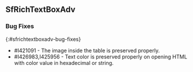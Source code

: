 ## SfRichTextBoxAdv


### Bug Fixes
{:#sfrichtextboxadv-bug-fixes}

* \#I421091 - The image inside the table is preserved properly.
* \#I426983,I425956 - Text color is preserved properly on opening HTML with color value in hexadecimal or string.